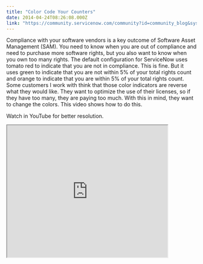 ```yaml
---
title: "Color Code Your Counters"
date: 2014-04-24T08:26:08.000Z
link: "https://community.servicenow.com/community?id=community_blog&sys_id=ba4d6229dbd0dbc01dcaf3231f9619c5"
---
```

<p>Compliance with your software vendors is a key outcome of Software Asset Management (SAM). You need to know when you are out of compliance and need to purchase more software rights, but you also want to know when you own too many rights. The default configuration for ServiceNow uses tomato red to indicate that you are not in compliance. This is fine. But it uses green to indicate that you are not within 5% of your total rights count and orange to indicate that you are within 5% of your total rights count. Some customers I work with think that those color indicators are reverse what they would like. They want to optimize the use of their licenses, so if they have too many, they are paying too much. With this in mind, they want to change the colors. This video shows how to do this.</p><p></p><p>Watch in YouTube for better resolution.</p><p></p><p><iframe src="https://youtube.com/embed/C5iTV89PA6U" width="425" height="350"/></p><p></p><p><a href="https://www.youtube.com/watch?v=C5iTV89PA6U" title="https://www.youtube.com/watch?v=C5iTV89PA6U">Color Code Your Software Counters - YouTube</a></p><p>Have you identified what, if any, buffer you want on your license count? I'd be interested to hear your policies on this in the comments below.</p>